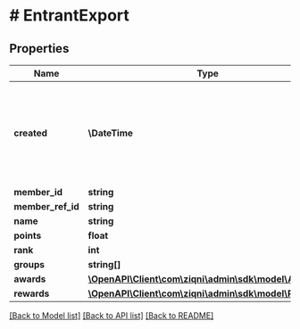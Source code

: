 # # EntrantExport

## Properties

Name | Type | Description | Notes
------------ | ------------- | ------------- | -------------
**created** | **\DateTime** | ISO8601 timestamp for when a Model was created. All records are stored in UTC time zone | [optional]
**member_id** | **string** |  | [optional]
**member_ref_id** | **string** |  | [optional]
**name** | **string** |  | [optional]
**points** | **float** | double | [optional]
**rank** | **int** | integer | [optional]
**groups** | **string[]** |  | [optional]
**awards** | [**\OpenAPI\Client\com\ziqni\admin\sdk\model\Award[]**](Award.md) | Rewards | [optional]
**rewards** | [**\OpenAPI\Client\com\ziqni\admin\sdk\model\Reward[]**](Reward.md) | Rewards | [optional]

[[Back to Model list]](../../README.md#models) [[Back to API list]](../../README.md#endpoints) [[Back to README]](../../README.md)
